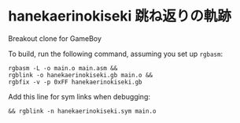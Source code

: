 # hanekaerinokiseki 跳ね返りの軌跡
Breakout clone for GameBoy


To build, run the following command, assuming you set up `rgbasm`:

```
rgbasm -L -o main.o main.asm &&
rgblink -o hanekaerinokiseki.gb main.o &&
rgbfix -v -p 0xFF hanekaerinokiseki.gb
```


Add this line for sym links when debugging:

```
&& rgblink -n hanekaerinokiseki.sym main.o
```